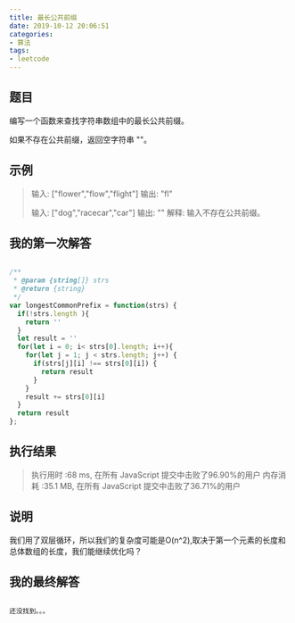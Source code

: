 ```yaml
---
title: 最长公共前缀
date: 2019-10-12 20:06:51
categories:
- 算法
tags:
- leetcode
---
```


## 题目

编写一个函数来查找字符串数组中的最长公共前缀。

如果不存在公共前缀，返回空字符串 ""。

## 示例

> 输入: ["flower","flow","flight"]
> 输出: "fl"
> 
> 输入: ["dog","racecar","car"]
> 输出: ""
> 解释: 输入不存在公共前缀。


## 我的第一次解答

```javascript

/**
 * @param {string[]} strs
 * @return {string}
 */
var longestCommonPrefix = function(strs) {
  if(!strs.length ){
    return ''
  }
  let result = ''
  for(let i = 0; i< strs[0].length; i++){
    for(let j = 1; j < strs.length; j++) {
      if(strs[j][i] !== strs[0][i]) {
        return result
      }
    }
    result += strs[0][i]
  }
  return result
};

```

##  执行结果

> 执行用时 :68 ms, 在所有 JavaScript 提交中击败了96.90%的用户
> 内存消耗 :35.1 MB, 在所有 JavaScript 提交中击败了36.71%的用户

## 说明

我们用了双层循环，所以我们的复杂度可能是O(n^2),取决于第一个元素的长度和总体数组的长度，我们能继续优化吗？

## 我的最终解答

```javascript

还没找到。。。

```